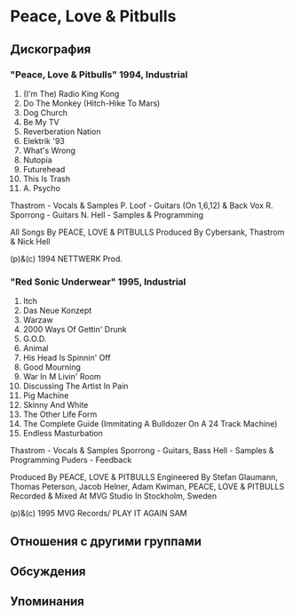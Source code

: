 # Peace, Love & Pitbulls



## Дискография

### "Peace, Love & Pitbulls" 1994, Industrial

1. (I'm The) Radio King Kong
2. Do The Monkey (Hitch-Hike To Mars)
3. Dog Church
4. Be My TV
5. Reverberation Nation
6. Elektrik '93
7. What's Wrong
8. Nutopia
9. Futurehead
10. This Is Trash
11. A. Psycho

 Thastrom - Vocals & Samples
 P. Loof - Guitars (On 1,6,12) & Back Vox
 R. Sporrong - Guitars
 N. Hell - Samples & Programming

All Songs By PEACE, LOVE & PITBULLS
Produced By Cybersank, Thastrom & Nick Hell

(p)&(c) 1994 NETTWERK Prod.


### "Red Sonic Underwear" 1995, Industrial

1. Itch
2. Das Neue Konzept
3. Warzaw
4. 2000 Ways Of Gettin' Drunk
5. G.O.D.
6. Animal
7. His Head Is Spinnin' Off
8. Good Mourning
9. War In M Livin' Room
10. Discussing The Artist In Pain
11. Pig Machine
12. Skinny And White
13. The Other Life Form
14. The Complete Guide (Immitating A Bulldozer On A 24 Track Machine)
15. Endless Masturbation

 Thastrom - Vocals & Samples
 Sporrong - Guitars, Bass
 Hell - Samples & Programming
 Puders - Feedback

Produced By PEACE, LOVE & PITBULLS
Engineered By Stefan Glaumann, Thomas Peterson, Jacob Helner, Adam Kwiman, PEACE, LOVE & PITBULLS
Recorded & Mixed At MVG Studio In Stockholm, Sweden

(p)&(c) 1995 MVG Records/ PLAY IT AGAIN SAM


## Отношения с другими группами


## Обсуждения


## Упоминания

